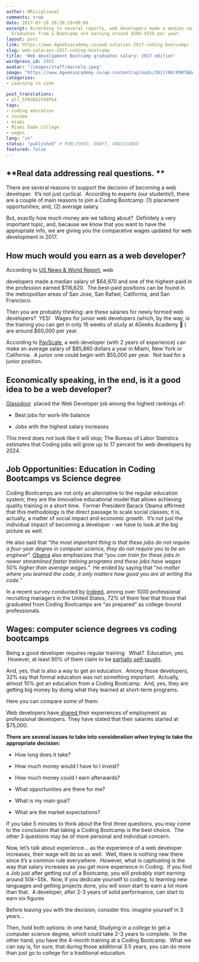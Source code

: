 ```yaml
---
author: MRiciglianoC
comments: true
date: 2017-07-18 20:20:19+00:00
excerpt: According to several reports, web developers made a median salary of $64,970.
  Graduates from a Bootcamp are earning around $50k-$55k per year.
layout: post
link: https://www.4geeksacademy.co/web-salaries-2017-coding-bootcamp/
slug: web-salaries-2017-coding-bootcamp
title: 'Web development Bootcamp graduates salary: 2017 edition'
wordpress_id: 2055
avatar: "/images/staff/marcelo.jpeg"
image: "https://www.4geeksacademy.co/wp-content/uploads/2017/08/PORTADA-Salary.jpg"
categories:
- Learning to code

post_translations:
- pll_5703862f49f64
tags:
- coding education
- income
- miami
- Miami Dade College
- wages
lang: "us"
status: "published" # PUBLISHED, DRAFT, UNASSIGNED
featured: false
---
```


## **Real data addressing real questions. **


There are several reasons to support the decision of becoming a web developer.  It’s not just cyclical.  According to experts (our students!), there are a couple of main reasons to join a Coding Bootcamp: (1) placement opportunities; and, (2) average salary.

But, exactly how much money are we talking about?  Definitely a very important topic, and, because we know that you want to have the appropriate info, we are giving you the comparative wages updated for web development in 2017.


## How much would you earn as a web developer?


According to [US News & World Report](https://money.usnews.com/careers/best-jobs/web-developer/salary), web

developers made a median salary of $64,970 and one of the highest-paid in the profession earned $116,620.  The best-paid positions can be found in the metropolitan areas of San Jose, San Rafael, California, and San Francisco.

Then you are probably thinking: are these salaries for newly formed web developers?  YES!   Wages for junior web developers (which, by the way, is the training you can get in only 16 weeks of study at 4Geeks Academy 🙂 ) are around $60,000 per year.

According to [PayScale](http://www.payscale.com/research/US/Skill=Web_Development/Salary), a web developer (with 2 years of experience) can make an average salary of $85,860 dollars a year in Miami, New York or California.  A junior one could begin with $55,000 per year.  Not bad for a junior position.


## Economically speaking, in the end, is it a good idea to be a web developer?


[Glassdoor](https://www.bls.gov/oes/current/oes151134.htm)  placed the Web Developer job among the highest rankings of:



 	
  * Best jobs for work-life balance

 	
  * Jobs with the highest salary increases


This trend does not look like it will stop; The Bureau of Labor Statistics estimates that Coding jobs will grow up to 17 percent for web developers by 2024.


## Job Opportunities: Education in Coding Bootcamps vs Science degree


Coding Bootcamps are not only an alternative to the regular education system; they are the innovative educational model that allows achieving quality training in a short time.  Former President Barack Obama affirmed that this methodology is the direct passage to scale social classes; it is, actually, a matter of social impact and economic growth.  It’s not just the individual impact of becoming a developer - we have to look at the big picture as well.

He also said that “_the most important thing is that these jobs do not require a four-year degree in computer science, they do not require you to be an engineer_". [Obama](http://Https://www.youtube.com/watch?v=wGFsNA5Hw2s) also emphasizes that “_you can train for these jobs in newer streamlined faster training programs and these jobs have wages 50% higher than average wages._“  He ended by saying that “_no matter where you learned the code, it only matters how good you are at writing the code._“

In a recent survey conducted by [Indeed](http://Http://blog.indeed.com/2017/05/02/what-employers-think-about-coding-bootcamp/), among over 1000 professional recruiting managers in the United States, 72% of them feel that those that graduated from Coding Bootcamps are “as prepared” as college-bound professionals.


## Wages: computer science degrees vs coding bootcamps


Being a good developer requires regular training.  What?  Education, yes.  However, at least 90% of them claim to be [partially self-taught](https://insights.stackoverflow.com/survey/2017#education).

And, yes, that is also a way to get an education.  Among those developers, 32% say that formal education was not something important.  Actually, almost 10% got an education from a Coding Bootcamp.  And, yes, they are getting big money by doing what they learned at short-term programs.

Here you can compare some of them:

Web developers have[ shared ](https://www.reddit.com/r/cscareerquestions/comments/4bu060/programming_bootcamp_graduates_salary_thread_2016/?st=j506fxw1&sh=c837883e)their experiences of employment as professional developers. They have stated that their salaries started at $75,000.

**There are several issues to take into consideration when trying to take the appropriate decision:**



 	
  * How long does it take?

 	
  * How much money would I have to I invest?

 	
  * How much money could I earn afterwards?

 	
  * What opportunities are there for me?

 	
  * What is my main goal?

 	
  * What are the market expectations?


If you take 5 minutes to think about the first three questions, you may come to the conclusion that taking a Coding Bootcamp is the best choice.  The other 3 questions may be of more personal and individual concern.

Now, let’s talk about experience… as the experience of a web developer increases, their wage will do so as well.  Well, there is nothing new there since it’s a common rule everywhere.  However, what is captivating is the way that salary increases as you get more experience in Coding.  If you find a Job just after getting out of a Bootcamp, you will probably start earning around $50k-$55k.  Now, if you dedicate yourself to coding, to learning new languages and getting projects done, you will soon start to earn a lot more than that.  A developer, after 2-3 years of solid performance, can start to earn six figures

Before leaving you with the decision, consider this: imagine yourself in 3 years...

Then, hold both options: In one hand; Studying in a college to get a computer science degree, which could take 2-3 years to complete.  In the other hand, you have the 4-month training at a Coding Bootcamp.  What we can say is, for sure, that during those additional 3.5 years, you can do more than just go to college for a traditional education.


